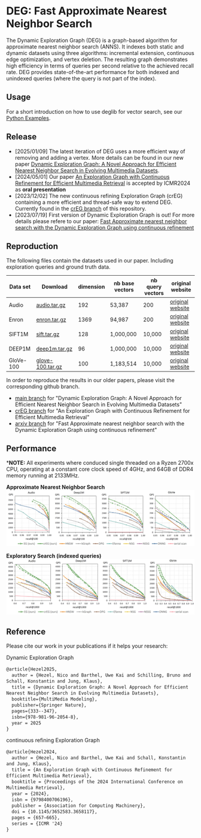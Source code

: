 # DEG: Fast Approximate Nearest Neighbor Search

The Dynamic Exploration Graph (DEG) is a graph-based algorithm for approximate nearest neighbor search (ANNS). It indexes both static and dynamic datasets using three algorithms: incremental extension, continuous edge optimization, and vertex deletion. The resulting graph demonstrates high efficiency in terms of queries per second relative to the achieved recall rate. DEG provides state-of-the-art performance for both indexed and unindexed queries (where the query is not part of the index).

## Usage
For a short introduction on how to use deglib for vector search, see our [Python Examples](python/README.md#examples).

## Release

- [2025/01/09] The latest iteration of DEG uses a more efficient way of removing and adding a vertex. More details can be found in our new paper [Dynamic Exploration Graph: A Novel Approach for Efficient Nearest Neighbor Search in Evolving Multimedia Datasets](https://link.springer.com/chapter/10.1007/978-981-96-2054-8_25).
- [2024/05/01] Our paper [An Exploration Graph with Continuous Refinement for Efficient Multimedia Retrieval](https://doi.org/10.1145/3652583.3658117) is accepted by ICMR2024 as **oral presentation**
- [2023/12/02] The new continuous refining Exploration Graph (crEG) containing a more efficient and thread-safe way to extend DEG. Currently found in the [crEG branch](https://github.com/Visual-Computing/DynamicExplorationGraph/tree/crEG) of this repository.
- [2023/07/19] First version of Dynamic Exploration Graph is out! For more details please refere to our paper: 
[Fast Approximate nearest neighbor search with the Dynamic Exploration Graph using continuous refinement](https://arxiv.org/abs/2307.10479)

## Reproduction

The following files contain the datasets used in our paper. Including exploration queries and ground truth data.

| Data set  | Download                                                                           | dimension | nb base vectors | nb query vectors | original website                                               |
|-----------|------------------------------------------------------------------------------------|-----------|-----------------|------------------|----------------------------------------------------------------|
| Audio    | [audio.tar.gz](https://static.visual-computing.com/paper/DEG/audio.tar.gz)         | 192       | 53,387       | 200           | [original website](https://www.cs.princeton.edu/cass/)             |
| Enron    | [enron.tar.gz](https://static.visual-computing.com/paper/DEG/enron.tar.gz)         | 1369      | 94,987       | 200           | [original website](https://www.cs.cmu.edu/~enron/)             |
| SIFT1M    | [sift.tar.gz](https://static.visual-computing.com/paper/DEG/sift.tar.gz)           | 128       | 1,000,000       | 10,000           | [original website](http://corpus-texmex.irisa.fr/)             |
| DEEP1M    | [deep1m.tar.gz](https://static.visual-computing.com/paper/DEG/deep1m.tar.gz)     | 96        | 1,000,000       | 10,000           | [original website](https://github.com/facebookresearch/ppuda)             |
| GloVe-100 | [glove-100.tar.gz](https://static.visual-computing.com/paper/DEG/glove-100.tar.gz) | 100       | 1,183,514       | 10,000           | [original website](https://nlp.stanford.edu/projects/glove/)   |

In order to reproduce the results in our older papers, please visit the corresponding github branch.
- [main branch](https://github.com/Visual-Computing/DynamicExplorationGraph/tree/main) for "Dynamic Exploration Graph: A Novel Approach for Efficient Nearest Neighbor Search in Evolving Multimedia Datasets"
- [crEG branch](https://github.com/Visual-Computing/DynamicExplorationGraph/tree/crEG) for "An Exploration Graph with Continuous Refinement for Efficient Multimedia Retrieval"
- [arxiv branch](https://github.com/Visual-Computing/DynamicExplorationGraph/tree/arxiv) for "Fast Approximate nearest neighbor search with the Dynamic Exploration Graph using continuous refinement"




## Performance

***NOTE:** All experiments where conduced single threaded on a Ryzen 2700x CPU, operating at a constant core clock speed of 4GHz, and 64GB of DDR4 memory running at 2133MHz.

**Approximate Nearest Neighbor Search**
![ANNS](figures/anns_qps_vs_recall.jpg)

**Exploratory Search (indexed queries)**
![Exploration](figures/exploration_qps_vs_recall.jpg)

## Reference

Please cite our work in your publications if it helps your research:

Dynamic Exploration Graph
```
@article{Hezel2025,
  author = {Hezel, Nico and Barthel, Uwe Kai and Schilling, Bruno and Schall, Konstantin and Jung, Klaus},
  title = {Dynamic Exploration Graph: A Novel Approach for Efficient Nearest Neighbor Search in Evolving Multimedia Datasets},
  booktitle={MultiMedia Modeling},
  publisher={Springer Nature},
  pages={333--347},
  isbn={978-981-96-2054-8},
  year = 2025
}
```

continuous refining Exploration Graph
```
@article{Hezel2024,
  author = {Hezel, Nico and Barthel, Uwe Kai and Schall, Konstantin and Jung, Klaus},
  title = {An Exploration Graph with Continuous Refinement for Efficient Multimedia Retrieval},
  booktitle = {Proceedings of the 2024 International Conference on Multimedia Retrieval},
  year = {2024},
  isbn = {9798400706196},
  publisher = {Association for Computing Machinery},
  doi = {10.1145/3652583.3658117},
  pages = {657–665},
  series = {ICMR '24}
}
```
